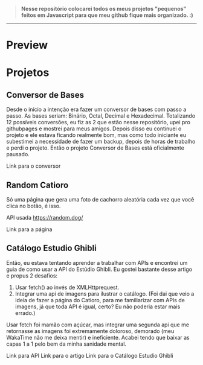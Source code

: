 > **Nesse repositório colocarei todos os meus projetos "pequenos" feitos em Javascript para que meu github fique mais organizado. :)** 
---
# Preview
 
# Projetos
 
## Conversor de Bases
 
Desde o início a intenção era fazer um conversor de bases com passo a passo. As bases seriam: Binário, Octal, Decimal e Hexadecimal. Totalizando 12 possíveis conversões, eu fiz as 2 que estão nesse repositório, upei pro githubpages e mostrei para meus amigos. Depois disso eu continuei o projeto e ele estava ficando realmente bom, mas como todo iniciante eu subestimei a necessidade de fazer um backup, depois de horas de trabalho e perdi o projeto. Então o projeto Conversor de Bases está oficialmente pausado. 
 
Link para o conversor
 
## Random Catioro
 
Só uma página que gera uma foto de cachorro aleatória cada vez que você clica no botão, é isso. 
 
API usada https://random.dog/
 
Link para a página
 
## Catálogo Estudio Ghibli
 
Então, eu estava tentando aprender a trabalhar com APIs e encontrei um guia de como usar  a API do Estúdio Ghibli. Eu gostei bastante desse artigo e propus 2 desafios:  
  1. Usar fetch() ao invés de XMLHttprequest.
  2. Integrar uma api de imagens para ilustrar o catálogo. (Foi dai que veio a ideia de fazer a página do Catioro, para me familiarizar com APIs de imagens, já que toda API é igual, certo? Eu não poderia estar mais errado.)
 
Usar fetch foi mamão com açúcar, mas integrar uma segunda api que me retornasse as imagens foi extremamente doloroso, demorado (meu WakaTime não me deixa mentir) e ineficiente. Acabei tendo que baixar as capas 1 a 1 pelo bem da minha sanidade mental. 
 
Link para API
Link para o artigo
Link para o Catálogo Estudio Ghibli
